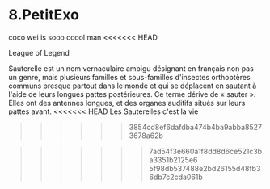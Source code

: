 # 8.PetitExo
coco
wei is sooo coool man
<<<<<<< HEAD

League of Legend

Sauterelle est un nom vernaculaire ambigu désignant en français non pas un genre, mais plusieurs familles et sous-familles d'insectes orthoptères communs presque partout dans le monde et qui se déplacent en sautant à l'aide de leurs longues pattes postérieures. Ce terme dérive de « sauter ». Elles ont des antennes longues, et des organes auditifs situés sur leurs pattes avant. 
<<<<<<< HEAD
Les Sauterelles c'est la vie
>>>>>> 3854cd8ef6dafdba474b4ba9abba85273678a62b

>>>>>>> 7ad54f3e660a1f8dd8d6ce521c3ba3351b2125e6
>>>>>>> 5f98db537488e2bd26155d48fb36db7c2cda061b
